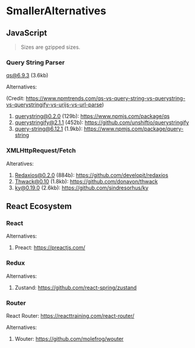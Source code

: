 # SmallerAlternatives


## JavaScript

> Sizes are gzipped sizes.

### Query String Parser

[qs@6.9.3](https://www.npmjs.com/package/qs) (3.6kb)

Alternatives:

(Credit: https://www.npmtrends.com/qs-vs-query-string-vs-querystring-vs-querystringify-vs-urijs-vs-url-parse)

1. querystring@0.2.0 (129b): https://www.npmjs.com/package/qs
1. querystringify@2.1.1 (452b): https://github.com/unshiftio/querystringify
1. query-string@6.12.1 (1.9kb): https://www.npmjs.com/package/query-string

### XMLHttpRequest/Fetch

Alteratives:

1. Redaxios@0.2.0 (884b): https://github.com/developit/redaxios
1. Thwack@0.10 (1.8kb): https://github.com/donavon/thwack
1. ky@0.19.0 (2.6kb): https://github.com/sindresorhus/ky

## React Ecosystem

### React

Alternatives:

1. Preact: https://preactjs.com/

### Redux

Alternatives:

1. Zustand: https://github.com/react-spring/zustand


### Router

React Router: https://reacttraining.com/react-router/

Alternatives:
1. Wouter: https://github.com/molefrog/wouter
